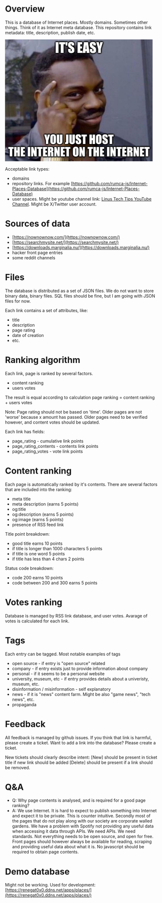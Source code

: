 # Overview

This is a database of Internet places. Mostly domains. Sometimes other things. Think of it as Internet meta database. This repository contains link metadata: title, description, publish date, etc.

![](https://github.com/rumca-js/Internet-Places-Database/blob/main/images/its_easy_internet_on_internet.png?raw=true)

Acceptable link types:
 - domains
 - repository links. For example [https://github.com/rumca-js/Internet-Places-Database](https://github.com/rumca-js/Internet-Places-Database)
 - user spaces. Might be youtube channel link: [Linus Tech Tips YouTube Channel](https://www.youtube.com/channel/UCXuqSBlHAE6Xw-yeJA0Tunw). Might be X/Twitter user account.

# Sources of data

 - [https://nownownow.com/](https://nownownow.com/)
 - [https://searchmysite.net/](https://searchmysite.net/)
 - [https://downloads.marginalia.nu/](https://downloads.marginalia.nu/)
 - hacker front page entries
 - some reddit channels

# Files

The database is distributed as a set of JSON files. We do not want to store binary data, binary files. SQL files should be fine, but I am going with JSON files for now.

Each link contains a set of attributes, like:
 - title
 - description
 - page rating
 - date of creation
 - etc.

# Ranking algorithm

Each link, page is ranked by several factors.

 - content ranking
 - users votes
 
The result is equal according to calculation
 page ranking = content ranking + users votes

Note: Page rating should not be based on 'time'. Older pages are not 'worse' because x amount has passed. Older pages need to be verified however, and content votes should be updated.

Each link has fields:
 - page_rating - cumulative link points
 - page_rating_contents - contents link points
 - page_rating_votes - vote link points

# Content ranking

Each page is automatically ranked by it's contents. There are several factors that are included into the ranking:
 - meta title
 - meta description (earns 5 points)
 - og:title
 - og:description (earns 5 points)
 - og:image (earns 5 points)
 - presence of RSS feed link

 Title point breakdown:
 - good title earns 10 points
 - if title is longer than 1000 characters 5 points
 - if title is one word 5 points
 - if title has less than 4 chars 2 points

Status code breakdown:
 - code 200 earns 10 points
 - code between 200 and 300 earns 5 points

# Votes ranking

Database is managed by RSS link database, and user votes. Avarage of votes is calculated for each link.

# Tags

Each entry can be tagged. Most notable examples of tags

 - open source - if entry is "open source" related
 - company - if entry exists just to provide information about company
 - personal - if it seems to be a personal website
 - university, museum, etc - if entry provides details about a univeristy, museum, etc.
 - disinformation / misinformation - self explanatory
 - news - if it is "news" content farm. Might be also "game news", "tech news", etc.
 - propaganda
 
# Feedback

All feedback is managed by github issues. If you think that link is harmful, please create a ticket. Want to add a link into the database? Please create a ticket.

New tickets should clearly describe intent: \[New\] should be present in ticket title if new link should be added \[Delete\] should be present if a link should be removed.

# Q&A

 - Q: Why page contents is analysed, and is required for a good page ranking?
 - A: We use Internet. It is hard to expect to publish something into Internet and expect it to be private. This is counter intuitive. Secondly most of the pages that do not play along with our society are corporate walled gardens. We have a problem with Spotify not providing any useful data when accessing it data through APIs. We need APIs. We need standards. Not everything needs to be open source, and open for free. Front pages should however always be available for reading, scraping and providing useful data about what it is. No javascript should be required to obtain page contents.

# Demo database

Might not be working. Used for development: [https://renegat0x0.ddns.net/apps/places/](https://renegat0x0.ddns.net/apps/places/)
